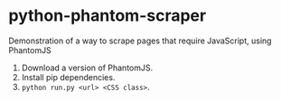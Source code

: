 # python-phantom-scraper
Demonstration of a way to scrape pages that require JavaScript, using PhantomJS

1. Download a version of PhantomJS.
1. Install pip dependencies.
1. `python run.py <url> <CSS class>`.
